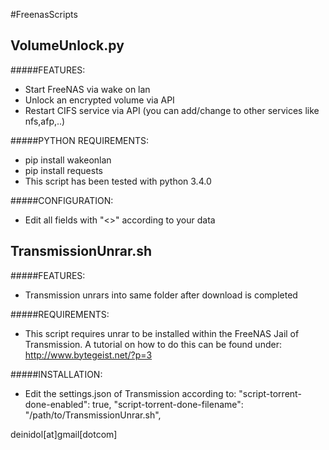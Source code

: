 #FreenasScripts

## VolumeUnlock.py

#####FEATURES:
- Start FreeNAS via wake on lan
- Unlock an encrypted volume via API
- Restart CIFS service via API 
(you can add/change to other services like nfs,afp,..)

#####PYTHON REQUIREMENTS:
- pip install wakeonlan
- pip install requests
- This script has been tested with python 3.4.0

#####CONFIGURATION:
- Edit all fields with "<>" according to your data

## TransmissionUnrar.sh

#####FEATURES:
- Transmission unrars into same folder after download is completed

#####REQUIREMENTS: 
- This script requires unrar to be installed within the
FreeNAS Jail of Transmission. A tutorial on how to do this can be
found under: http://www.bytegeist.net/?p=3

#####INSTALLATION: 
- Edit the settings.json of Transmission according to:
"script-torrent-done-enabled": true, 
"script-torrent-done-filename": "/path/to/TransmissionUnrar.sh",

deinidol[at]gmail[dotcom]
